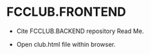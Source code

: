 # FCCLUB.FRONTEND


- Cite FCCLUB.BACKEND repository Read Me. 
 
 
- Open club.html file within browser.  


